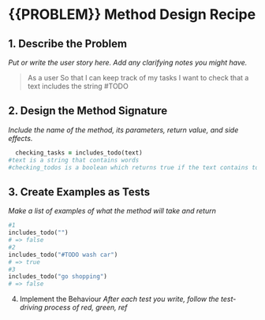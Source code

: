 # {{PROBLEM}} Method Design Recipe

## 1. Describe the Problem
_Put or write the user story here. Add any clarifying notes you might have._

> As a user
> So that I can keep track of my tasks 
> I want to check that a text includes the string #TODO


## 2. Design the Method Signature
_Include the name of the method, its parameters, return value, and side effects._
```ruby 
  checking_tasks = includes_todo(text)
#text is a string that contains words
#checking_todos is a boolean which returns true if the text contains todo and false if does not contain todo
```


## 3. Create Examples as Tests
_Make a list of examples of what the method will take and return_

```ruby
#1
includes_todo("")
# => false
#2 
includes_todo("#TODO wash car")
# => true
#3 
includes_todo("go shopping")
# => false


```

4. Implement the Behaviour
_After each test you write, follow the test-driving process of red, green, ref_